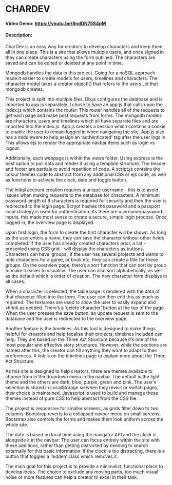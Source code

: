 # CHARDEV

#### Video Demo: https://youtu.be/8ndDN75S4pM

#### Description:

CharDev is an easy way for creators to develop characters and keep them all in one place. This is a site that allows multiple users, and once signed in they can create characters using the form outlined. The characters are saved and can be edited or deleted at any point in time.

Mongodb handles the data in this project. Going for a noSQL approach made it easier to create models for users, timelines and characters. The character model takes a creator objectID that refers to the users \_id that mongodb creates.

This project is split into multiple files. Db.js configures the database and is imported to app.js separately. I chose to have an app.js that calls upon the index.js which contains the router. This router handles all of the requests to get each page and make post requests from forms. The mongodb models are characters, users and timelines which all have separate files and are imported into the index.js. App.js creates a session which contains a cookie to enable the user to remain logged in when navigating the site. App.js also has a middleware to help assign an ‘authenticated’ tag after the user logs in. This allows ejs to render the appropriate navbar items such as login vs logout.

Additionally, each webpage is within the views folder. Using express is the best option to pull data and render it using a template structure. The header and footer are partials to avoid repetition of code. A script.js contains the colour themes code to abstract from any additional CSS or ejs code, as well as functions to activate the clock, date and toggle button.

The initial account creation requires a unique username - this is to avoid issues when making requests to the database for characters. A minimum password length of 8 characters is required for security and then the user is redirected to the login page. Bcrypt hashes the password and a passport local strategy is used for authentication. As there are username/password inputs, this made most sense to create a secure, simple login process. Once logged in, the overview page is displayed.

Upon first login, the form to create the first character will be shown. As long as the user enters a name, they can save the character without other fields completed. If the user has already created characters prior, a list - presented using CSS grid - will display the characters as buttons. Characters can have ‘groups’; if the user has several projects and wants to note characters for a game, or book etc, they can create a title for these groups. On the overview page, there’s a sort function that can sort by group to make it easier to visualise. The user can also sort alphabetically, as well as the default which is order of creation. The new character form displays in all cases.

When a character is selected, the table page is rendered with the data of that character filled into the form. The user can then edit this as much as required. The textareas are used to allow the user to easily expand and shrink as needed. There’s a ‘delete character’ button at the top of the page. When the user presses the save button, an update request is sent to the database and the user is redirected to the overview page.

Another feature is the timelines. As this tool is designed to make things helpful for creators and help focalise their projects, timelines included can help. They are based on the Three Act Structure because it’s one of the most popular and effective story structures. However, while the sections are named after this, the creator can fill anything they want to adapt to their preferences. A link is on the timelines page to explain more about the Three Act Structure.

As this site is designed to help creators, there are themes available to choose from in the dropdown menu in the navbar. The default is the light theme and the others are dark, blue, purple, green and pink. The user’s selection is stored in LocalStorage so when they revisit or switch pages, their choice is maintained. Javascript is used to build and manage these themes instead of pure CSS to help abstract from the CSS file.

The project is responsive for smaller screens, as grids filter down to two columns. Bootstrap reverts to a collapsed navbar menu on small screens. Bootstrap also controls the forms and makes them look uniform across the whole site.

The date is based on local time using the navigator API and the clock is alongside it in the navbar. The user can focus entirely within the site with these additions, rather than getting distracted by needing to search externally for this basic information. If the clock is too distracting, there is a button that toggles a ‘hidden’ class which removes it.

The main goal for this project is to provide a minimalist, functional place to develop ideas. The choice to exclude any moving parts, too much visual noise or more features can help a creator to excel in their task.
